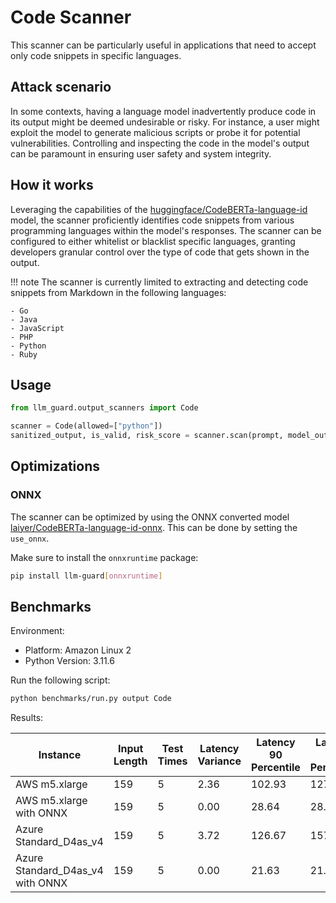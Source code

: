 # Code Scanner

This scanner can be particularly useful in applications that need to accept only code snippets in specific languages.

## Attack scenario

In some contexts, having a language model inadvertently produce code in its output might be deemed undesirable or risky.
For instance, a user might exploit the model to generate malicious scripts or probe it for potential vulnerabilities.
Controlling and inspecting the code in the model's output can be paramount in ensuring user safety and system integrity.

## How it works

Leveraging the capabilities of
the [huggingface/CodeBERTa-language-id](https://huggingface.co/huggingface/CodeBERTa-language-id) model, the scanner
proficiently identifies code snippets from various programming languages within the model's responses. The scanner can
be configured to either whitelist or blacklist specific languages, granting developers granular control over the type of
code that gets shown in the output.

!!! note
The scanner is currently limited to extracting and detecting code snippets from Markdown in the following languages:

    - Go
    - Java
    - JavaScript
    - PHP
    - Python
    - Ruby

## Usage

```python
from llm_guard.output_scanners import Code

scanner = Code(allowed=["python"])
sanitized_output, is_valid, risk_score = scanner.scan(prompt, model_output)
```

## Optimizations

### ONNX

The scanner can be optimized by using the ONNX converted model [laiyer/CodeBERTa-language-id-onnx](https://huggingface.co/laiyer/CodeBERTa-language-id-onnx). This can be done by setting the `use_onnx`.

Make sure to install the `onnxruntime` package:

```sh
pip install llm-guard[onnxruntime]
```

## Benchmarks

Environment:

- Platform: Amazon Linux 2
- Python Version: 3.11.6

Run the following script:

```sh
python benchmarks/run.py output Code
```

Results:

| Instance                         | Input Length | Test Times | Latency Variance | Latency 90 Percentile | Latency 95 Percentile | Latency 99 Percentile | Average Latency (ms) | QPS     |
|----------------------------------|--------------|------------|------------------|-----------------------|-----------------------|-----------------------|----------------------|---------|
| AWS m5.xlarge                    | 159          | 5          | 2.36             | 102.93                | 127.18                | 146.58                | 54.30                | 2928.04 |
| AWS m5.xlarge with ONNX          | 159          | 5          | 0.00             | 28.64                 | 28.94                 | 29.18                 | 27.82                | 5715.82 |
| Azure Standard_D4as_v4           | 159          | 5          | 3.72             | 126.67                | 157.04                | 181.34                | 65.39                | 2431.69 |
| Azure Standard_D4as_v4 with ONNX | 159          | 5          | 0.00             | 21.63                 | 21.81                 | 21.96                 | 19.86                | 8006.43 |
